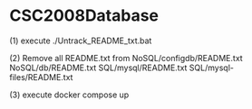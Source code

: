 # CSC2008Database

(1) execute
./Untrack_README_txt.bat

(2) Remove all README.txt from
    NoSQL/configdb/README.txt
    NoSQL/db/README.txt
    SQL/mysql/README.txt
    SQL/mysql-files/README.txt

(3) execute
docker compose up